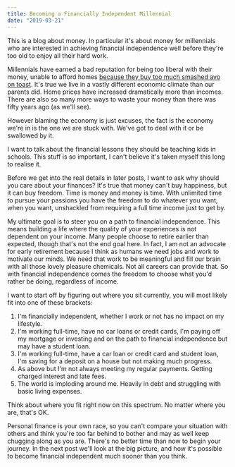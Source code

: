 ```yaml
---
title: Becoming a Financially Independent Millennial
date: "2019-03-21"
---
```


This is a blog about money. In particular it's about money for millennials who are interested in achieving financial independence well before they're too old to enjoy all their hard work.

Millennials have earned a bad reputation for being too liberal with their money, unable to afford homes <a href="https://www.news.com.au/finance/money/costs/avocado-toast-mortgages-have-gone-global/news-story/0e691bfafc89e2d1511a7cbdfd074e9c" target="_blank">because they buy too much smashed avo on toast</a>. It's true we live in a vastly different economic climate than our parents did. Home prices have increased dramatically more than incomes. There are also so many more ways to waste your money than there was fifty years ago (as we'll see).

However blaming the economy is just excuses, the fact is the economy we're in is the one we are stuck with. We've got to deal with it or be swallowed by it.

I want to talk about the financial lessons they should be teaching kids in schools. This stuff is so important, I can't believe it's taken myself this long to realise it.

Before we get into the real details in later posts, I want to ask why should you care about your finances? It's true that money can't buy happiness, but it can buy freedom. Time is money and money is time. With unlimited time to pursue your passions you have the freedom to do whatever you want, when you want, unshackled from requiring a full time income just to get by.

My ultimate goal is to steer you on a path to financial independence. This means building a life where the quality of your experiences is not dependent on your income. Many people choose to retire earlier than expected, though that's not the end goal here. In fact, I am not an advocate for early retirement because I think as humans we need jobs and work to motivate our minds. We need that work to be meaningful and fill our brain with all those lovely pleasure chemicals. Not all careers can provide that. So with financial independence comes the freedom to choose what you'd rather be doing, regardless of income.

I want to start off by figuring out where you sit currently, you will most likely fit into one of these brackets:

1. I'm financially independent, whether I work or not has no impact on my lifestyle.
2. I'm working full-time, have no car loans or credit cards, I'm paying off my mortgage or investing and on the path to financial independence but may have a student loan.
3. I'm working full-time, have a car loan or credit card and student loan, I'm saving for a deposit on a house but not making much progress.
4. As above but I'm not always meeting my regular payments. Getting charged interest and late fees.
5. The world is imploding around me. Heavily in debt and struggling with basic living expenses.

Think about where you fit right now on this spectrum. No matter where you are, that's OK.

Personal finance is your own race, so you can't compare your situation with others and think you're too far behind to bother and may as well keep chugging along as you are. There's no better time than now to begin your journey.
In the next post we'll look at the big picture, and how it's possible to become financial independent much sooner than you think.
